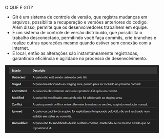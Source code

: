 O QUE É GIT?
 - Git é um sistema de controle de versão, que registra mudanças em arquivos, possibilita a recuperação e versões anteriores do codigo. Além disso, permite que os desenvolvedores trabalhem em equipe.
 - É um sistema de controle de versão distribuído, que possibilita o trabalho desconectado, permitindo você faça commits, crie branches e realize outras operações mesmo quando estiver sem conexão com a internet. 
 - É local, então as alterações são instantaneamente registradas, garantindo eficiência e agilidade no processo de desenvolvimento. 

<img src="/image/estadosGIT.png" alt="Descrição da imagem">